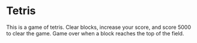 # Tetris
This is a game of tetris.
Clear blocks, increase your score, and score 5000 to clear the game.
Game over when a block reaches the top of the field.

